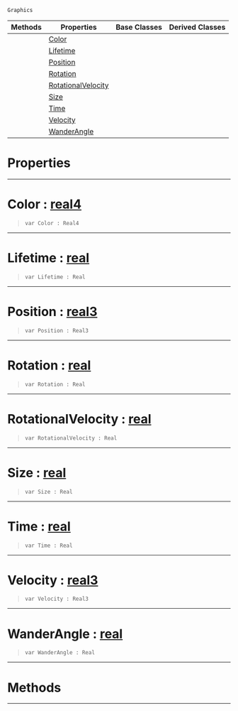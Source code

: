  `Graphics`

|Methods|Properties|Base Classes|Derived Classes|
|---|---|---|---|
| |[ Color](particle.md#color-zilch-engine-docume)| | |
| |[ Lifetime](particle.md#lifetime-zilch-engine-doc)| | |
| |[ Position](particle.md#position-zilch-engine-doc)| | |
| |[ Rotation](particle.md#rotation-zilch-engine-doc)| | |
| |[ RotationalVelocity](particle.md#rotationalvelocity-zero)| | |
| |[ Size](particle.md#size-zilch-engine-documen)| | |
| |[ Time](particle.md#time-zilch-engine-documen)| | |
| |[ Velocity](particle.md#velocity-zilch-engine-doc)| | |
| |[ WanderAngle](particle.md#wanderangle-zilch-engine)| | |


 #  Properties


---  
 #  Color : [real4](../nada_base_types/real4.md)

> 
> ```TS:Nada
> var Color : Real4


---  
 #  Lifetime : [real](../nada_base_types/real.md)

> 
> ```TS:Nada
> var Lifetime : Real


---  
 #  Position : [real3](../nada_base_types/real3.md)

> 
> ```TS:Nada
> var Position : Real3


---  
 #  Rotation : [real](../nada_base_types/real.md)

> 
> ```TS:Nada
> var Rotation : Real


---  
 #  RotationalVelocity : [real](../nada_base_types/real.md)

> 
> ```TS:Nada
> var RotationalVelocity : Real


---  
 #  Size : [real](../nada_base_types/real.md)

> 
> ```TS:Nada
> var Size : Real


---  
 #  Time : [real](../nada_base_types/real.md)

> 
> ```TS:Nada
> var Time : Real


---  
 #  Velocity : [real3](../nada_base_types/real3.md)

> 
> ```TS:Nada
> var Velocity : Real3


---  
 #  WanderAngle : [real](../nada_base_types/real.md)

> 
> ```TS:Nada
> var WanderAngle : Real


---  
 #  Methods


---  
 

 
